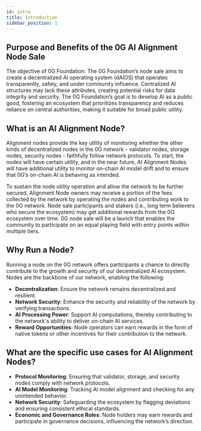 ```yaml
---
id: intro
title: Introduction
sidebar_position: 1
---
```


## Purpose and Benefits of the 0G AI Alignment Node Sale
The objective of 0G Foundation: The 0G Foundation’s node sale aims to create a decentralized AI operating system (dAIOS) that operates transparently, safely, and under community influence. Centralized AI structures may lack these attributes, creating potential risks for data integrity and security. The 0G Foundation’s goal is to develop AI as a public good, fostering an ecosystem that prioritizes transparency and reduces reliance on central authorities, making it suitable for broad public utility.

## What is an AI Alignment Node?
Alignment nodes provide the key utility of monitoring whether the other kinds of decentralized nodes in the 0G network - validator nodes, storage nodes, security nodes - faithfully follow network protocols. To start, the nodes will have certain utility, and in the near future, AI Alignment Nodes will have additional utility to monitor on-chain AI model drift and to ensure that 0G’s on-chain AI is behaving as intended.

To sustain the node utility operation and allow the network to be further secured, Alignment Node owners may receive a portion of the fees collected by the network by operating the nodes and contributing work to the 0G network. Node sale participants and stakers (i.e., long term believers who secure the ecosystem) may get additional rewards from the 0G ecosystem over time. 0G node sale will be a launch that enables the community to participate on an equal playing field with entry points within multiple tiers.

## Why Run a Node?

Running a node on the 0G network offers participants a chance to directly contribute to the growth and security of our decentralized AI ecosystem. Nodes are the backbone of our network, enabling the following:
- **Decentralization**: Ensure the network remains decentralized and resilient.
- **Network Security**: Enhance the security and reliability of the network by verifying transactions.
- **AI Processing Power**: Support AI computations, thereby contributing to the network's ability to deliver on-chain AI services.
- **Reward Opportunities**: Node operators can earn rewards in the form of native tokens or other incentives for their contribution to the network.

## What are the specific use cases for AI Alignment Nodes?
- **Protocol Monitoring**: Ensuring that validator, storage, and security nodes comply with network protocols.
- **AI Model Monitoring**: Tracking AI model alignment and checking for any unintended behavior.
- **Network Security**: Safeguarding the ecosystem by flagging deviations and ensuring consistent ethical standards.
- **Economic and Governance Roles**: Node holders may earn rewards and participate in governance decisions, influencing the network’s direction.
